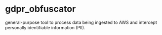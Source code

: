 # gdpr_obfuscator
general-purpose tool to process data being ingested to AWS and intercept personally identifiable information (PII).
